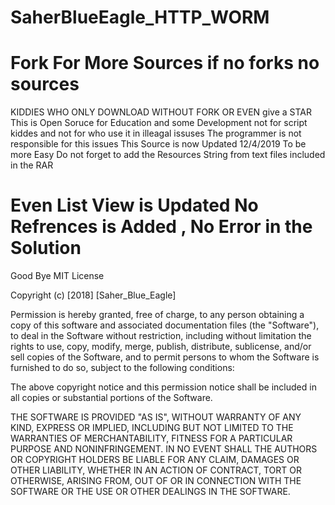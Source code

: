 # SaherBlueEagle_HTTP_WORM
# Fork For More Sources if no forks no sources
KIDDIES WHO ONLY DOWNLOAD WITHOUT FORK OR EVEN give a STAR
This is Open Soruce for Education and some Development not for script kiddes and not for who use it in illeagal issuses 
The programmer is not responsible for this issues 
This Source is now Updated 12/4/2019 To be more Easy Do not forget to add the Resources String from text files included in the RAR
# Even List View is Updated No Refrences is Added , No Error in the Solution


Good Bye
MIT License

Copyright (c) [2018] [Saher_Blue_Eagle]

Permission is hereby granted, free of charge, to any person obtaining a copy
of this software and associated documentation files (the "Software"), to deal
in the Software without restriction, including without limitation the rights
to use, copy, modify, merge, publish, distribute, sublicense, and/or sell
copies of the Software, and to permit persons to whom the Software is
furnished to do so, subject to the following conditions:

The above copyright notice and this permission notice shall be included in all
copies or substantial portions of the Software.

THE SOFTWARE IS PROVIDED "AS IS", WITHOUT WARRANTY OF ANY KIND, EXPRESS OR
IMPLIED, INCLUDING BUT NOT LIMITED TO THE WARRANTIES OF MERCHANTABILITY,
FITNESS FOR A PARTICULAR PURPOSE AND NONINFRINGEMENT. IN NO EVENT SHALL THE
AUTHORS OR COPYRIGHT HOLDERS BE LIABLE FOR ANY CLAIM, DAMAGES OR OTHER
LIABILITY, WHETHER IN AN ACTION OF CONTRACT, TORT OR OTHERWISE, ARISING FROM,
OUT OF OR IN CONNECTION WITH THE SOFTWARE OR THE USE OR OTHER DEALINGS IN THE
SOFTWARE.
